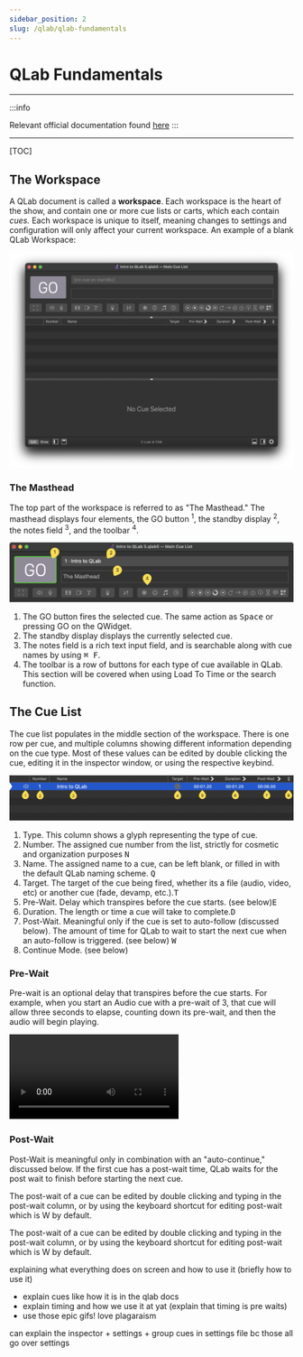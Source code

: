 ```yaml
---
sidebar_position: 2
slug: /qlab/qlab-fundamentals
---
```


# QLab Fundamentals


---

:::info

Relevant official documentation found [here](https://qlab.app/docs/v5/fundamentals/)
:::

---

[TOC]

## The Workspace

A QLab document is called a **workspace**. Each workspace is the heart of the show, and contain one or more cue lists or carts, which each contain *cues.* Each workspace is unique to itself, meaning changes to settings and configuration will only affect your current workspace. An example of a blank QLab Workspace:

![The Workspace](img/Workspace.png)

### The Masthead

The top part of the workspace is referred to as "The Masthead." The masthead displays four elements, the GO button <sup>1</sup>, the standby display <sup>2</sup>, the notes field <sup>3</sup>, and the toolbar <sup>4</sup>.
<br/>

![The Masthead](img/Masthead.png)

1. The GO button fires the selected cue. The same action as <kbd>Space</kbd> or pressing GO on the QWidget.
2. The standby display displays the currently selected cue.
3. The notes field is a rich text input field, and is searchable along with cue names by using <kbd>&#8984; F</kbd>.
4. The toolbar is a row of buttons for each type of cue available in QLab. This section will be covered when using Load To Time or the search function.

## The Cue List

The cue list populates in the middle section of the workspace. There is one row per cue, and multiple columns showing different information depending on the cue type. Most of these values can be edited by double clicking the cue, editing it in the inspector window, or using the respective keybind.

![Cue List](img/Cue-List.png)

1. Type. This column shows a glyph representing the type of cue.
2. Number. The assigned cue number from the list, strictly for cosmetic and organization purposes <kbd>N</kbd>
3. Name. The assigned name to a cue, can be left blank, or filled in with the default QLab naming scheme. <kbd>Q</kbd>
4. Target. The target of the cue being fired, whether its a file (audio, video, etc) or another cue (fade, devamp, etc.).<kbd>T</kbd>
5. Pre-Wait. Delay which transpires before the cue starts. (see below)<kbd>E</kbd>
6. Duration. The length or time a cue will take to complete.<kbd>D</kbd>
7. Post-Wait. Meaningful only if the cue is set to auto-follow (discussed below). The amount of time for QLab to wait to start the next cue when an auto-follow is triggered. (see below) <kbd>W</kbd>
8. Continue Mode. (see below) 

### Pre-Wait

Pre-wait is an optional delay that transpires before the cue starts. For example, when you start an Audio cue with a pre-wait of 3, that cue will allow three seconds to elapse, counting down its pre-wait, and then the audio will begin playing.

![Pre-Wait-Countdown](img/Prewait.mp4)

### Post-Wait

Post-Wait is meaningful only in combination with an "auto-continue," discussed below. If the first cue has a post-wait time, QLab waits for the post wait to finish before starting the next cue.



The post-wait of a cue can be edited by double clicking and typing in the post-wait column, or by using the keyboard shortcut for editing post-wait which is W by default.

The post-wait of a cue can be edited by double clicking and typing in the post-wait column, or by using the keyboard shortcut for editing post-wait which is W by default.









explaining what everything does on screen and how to use it (briefly how to use it)

- explain cues like how it is in the qlab docs
- explain timing and how we use it at yat (explain that timing is pre waits)
- use those epic gifs! love plagaraism



can explain the inspector + settings + group cues in settings file bc those all go over settings